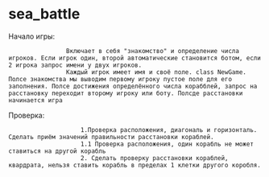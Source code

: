 # sea_battle
	
Начало игры:

					Включает в себя "знакомство" и определение числа игроков. Если игрок один, второй автоматические становится ботом, если 2 игрока запрос имени у двух игроков.
					Каждый игрок имеет имя и своё поле. class NewGame. Полсе знакомства мы выводим первому игроку пустое поле для его заполнения. Полсе достижения определённого числа корабблей, запрос на расстановку переходит второму игроку или боту. Полсде расстановки начинается игра 
			

Проверка:

						1.Проверка расположения, диагональ и горизонталь. Сделать приём значений правильности расстановки кораблей.
						1.1 Проверка расположения, один корабль не может ставиться на другой корабль
						2. Сделать проверку расстановки кораблей, квардрата, нельзя ставить корабль в пределах 1 клетки другого коробля.